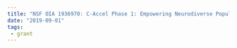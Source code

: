 ```yaml
---
title: "NSF OIA 1936970: C-Accel Phase 1: Empowering Neurodiverse Populations for Employment through Inclusion AI and Innovation Science"
date: "2019-09-01"
tags:
 - grant
---
```


